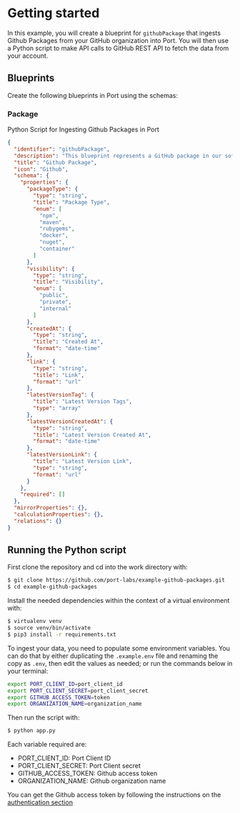 # Getting started
In this example, you will create a blueprint for `githubPackage` that ingests Github Packages from your GitHub organization into Port. You will then use a Python script to make API calls to GitHub REST API to fetch the data from your account.

## Blueprints
Create the following blueprints in Port using the schemas:


### Package
Python Script for Ingesting Github Packages in Port

```json
{
  "identifier": "githubPackage",
  "description": "This blueprint represents a GitHub package in our software catalog",
  "title": "Github Package",
  "icon": "Github",
  "schema": {
    "properties": {
      "packageType": {
        "type": "string",
        "title": "Package Type",
        "enum": [
          "npm",
          "maven",
          "rubygems",
          "docker",
          "nuget",
          "container"
        ]
      },
      "visibility": {
        "type": "string",
        "title": "Visibility",
        "enum": [
          "public",
          "private",
          "internal"
        ]
      },
      "createdAt": {
        "type": "string",
        "title": "Created At",
        "format": "date-time"
      },
      "link": {
        "type": "string",
        "title": "Link",
        "format": "url"
      },
      "latestVersionTag": {
        "title": "Latest Version Tags",
        "type": "array"
      },
      "latestVersionCreatedAt": {
        "type": "string",
        "title": "Latest Version Created At",
        "format": "date-time"
      },
      "latestVersionLink": {
        "title": "Latest Version Link",
        "type": "string",
        "format": "url"
      }
    },
    "required": []
  },
  "mirrorProperties": {},
  "calculationProperties": {},
  "relations": {}
}
```

## Running the Python script
First clone the repository and cd into the work directory with:
```bash
$ git clone https://github.com/port-labs/example-github-packages.git
$ cd example-github-packages
```

Install the needed dependencies within the context of a virtual environment with:
```bash
$ virtualenv venv
$ source venv/bin/activate
$ pip3 install -r requirements.txt
```

To ingest your data, you need to populate some environment variables. You can do that by either duplicating the `.example.env` file and renaming the copy as `.env`, then edit the values as needed; or run the commands below in your terminal:

```bash
export PORT_CLIENT_ID=port_client_id
export PORT_CLIENT_SECRET=port_client_secret
export GITHUB_ACCESS_TOKEN=token
export ORGANIZATION_NAME=organization_name
```

Then run the script with:
```bash
$ python app.py
```

Each variable required are:
- PORT_CLIENT_ID: Port Client ID
- PORT_CLIENT_SECRET: Port Client secret
- GITHUB_ACCESS_TOKEN: Github access token
- ORGANIZATION_NAME: Github organization name

You can get the Github access token by following the instructions on the [authentication section](https://docs.github.com/en/authentication/keeping-your-account-and-data-secure/managing-your-personal-access-tokens#creating-a-personal-access-token-classic)